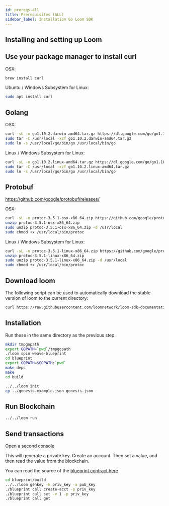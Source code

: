 ```yaml
---
id: prereqs-all
title: Prerequisites (ALL)
sidebar_label: Installation Go Loom SDK
---
```

## Installing and setting up Loom

## Use your package manager to install curl

OSX:

```bash
brew install curl
```

Ubuntu / Windows Subsystem for Linux:

```bash
sudo apt install curl
```

## Golang

OSX:

```bash
curl -sL -o go1.10.2.darwin-amd64.tar.gz https://dl.google.com/go/go1.10.2.darwin-amd64.tar.gz
sudo tar -C /usr/local -xzf go1.10.2.darwin-amd64.tar.gz
sudo ln -s /usr/local/go/bin/go /usr/local/bin/go
```

Linux / Windows Subsystem for Linux:

```bash
curl -sL -o go1.10.2.linux-amd64.tar.gz https://dl.google.com/go/go1.10.2.linux-amd64.tar.gz
sudo tar -C /usr/local -xzf go1.10.2.linux-amd64.tar.gz
sudo ln -s /usr/local/go/bin/go /usr/local/bin/go
```

## Protobuf

https://github.com/google/protobuf/releases/

OSX:

```bash
curl -sL -o protoc-3.5.1-osx-x86_64.zip https://github.com/google/protobuf/releases/download/v3.5.1/protoc-3.5.1-osx-x86_64.zip
unzip protoc-3.5.1-osx-x86_64.zip
sudo unzip protoc-3.5.1-osx-x86_64.zip -d /usr/local
sudo chmod +x /usr/local/bin/protoc
```

Linux / Windows Subsystem for Linux:

```bash
curl -sL -o protoc-3.5.1-linux-x86_64.zip https://github.com/google/protobuf/releases/download/v3.5.1/protoc-3.5.1-linux-x86_64.zip
unzip protoc-3.5.1-linux-x86_64.zip
sudo unzip protoc-3.5.1-linux-x86_64.zip -d /usr/local
sudo chmod +x /usr/local/bin/protoc
```

## Download loom

The following script can be used to automatically download the stable version of loom to the current directory:

```bash
curl https://raw.githubusercontent.com/loomnetwork/loom-sdk-documentation/master/scripts/get_loom.sh | sh
```

## Installation

Run these in the same directory as the previous step.

```bash
mkdir tmpgopath
export GOPATH=`pwd`/tmpgopath
./loom spin weave-blueprint
cd blueprint
export GOPATH=$GOPATH:`pwd`
make deps
make
cd build

../../loom init
cp ../genesis.example.json genesis.json
```

## Run Blockchain

```bash
../../loom run
```

## Send transactions

Open a second console

This will generate a private key. Create an account. Then set a value, and then read the value from the blockchain.

You can read the source of the [blueprint contract here](https://github.com/loomnetwork/weave-blueprint)

```bash
cd blueprint/build
../../loom genkey -k priv_key -a pub_key
./blueprint call create-acct -p priv_key
./blueprint call set -v 1 -p priv_key
./blueprint call get
```